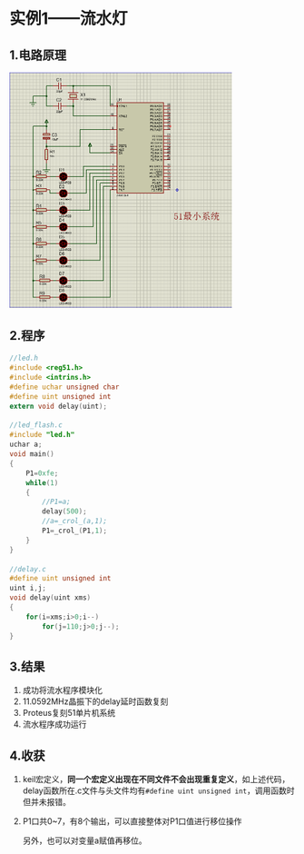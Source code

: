 # 实例1——流水灯

## 1.电路原理

<img src="https://raw.githubusercontent.com/MicroPrism/All-image/main/Keil using/20221007125731.png" style="zoom:50%;" />

## 2.程序

```C
//led.h
#include <reg51.h>
#include <intrins.h>
#define uchar unsigned char
#define uint unsigned int
extern void delay(uint);

//led_flash.c
#include "led.h"
uchar a;
void main()
{
	P1=0xfe;
	while(1)
	{
		//P1=a;
		delay(500);
        //a=_crol_(a,1);
		P1=_crol_(P1,1);
	}
}

//delay.c
#define uint unsigned int
uint i,j;
void delay(uint xms)
{
	for(i=xms;i>0;i--)
		for(j=110;j>0;j--);
}
```

## 3.结果

1.  成功将流水程序模块化
2. 11.0592MHz晶振下的delay延时函数复刻
3. Proteus复刻51单片机系统
4. 流水程序成功运行

## 4.收获

1. keil宏定义，**同一个宏定义出现在不同文件不会出现重复定义**，如上述代码，delay函数所在.c文件与头文件均有`#define uint unsigned int`，调用函数时但并未报错。

2. P1口共0~7，有8个输出，可以直接整体对P1口值进行移位操作

   另外，也可以对变量a赋值再移位。